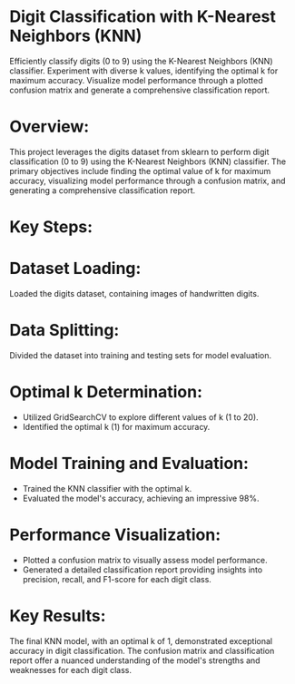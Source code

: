 # Digit Classification with K-Nearest Neighbors (KNN)
Efficiently classify digits (0 to 9) using the K-Nearest Neighbors (KNN) classifier. Experiment with diverse k values, identifying the optimal k for maximum accuracy. Visualize model performance through a plotted confusion matrix and generate a comprehensive classification report.

# Overview:
This project leverages the digits dataset from sklearn to perform digit classification (0 to 9) using the K-Nearest Neighbors (KNN) classifier. The primary objectives include finding the optimal value of k for maximum accuracy, visualizing model performance through a confusion matrix, and generating a comprehensive classification report.

# Key Steps:
# Dataset Loading:
Loaded the digits dataset, containing images of handwritten digits.
# Data Splitting:
Divided the dataset into training and testing sets for model evaluation.
# Optimal k Determination:
- Utilized GridSearchCV to explore different values of k (1 to 20).
- Identified the optimal k (1) for maximum accuracy.
# Model Training and Evaluation:
- Trained the KNN classifier with the optimal k.
- Evaluated the model's accuracy, achieving an impressive 98%.
# Performance Visualization:
- Plotted a confusion matrix to visually assess model performance.
- Generated a detailed classification report providing insights into precision, recall, and F1-score for each digit class.
# Key Results:
The final KNN model, with an optimal k of 1, demonstrated exceptional accuracy in digit classification. The confusion matrix and classification report offer a nuanced understanding of the model's strengths and weaknesses for each digit class.

